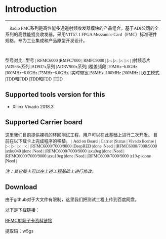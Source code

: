 # Introduction
___
<font face="Times New Roman">
&nbsp;&nbsp;&nbsp;&nbsp;Radio FMC系列是高性能多通道射频收发器模块的产品组合，基于ADI公司的全系列的高性能捷变收发器，采用VIT57.1 FPGA Mezzanine Card（FMC）标准硬件规格，专为工业集成和产品原型开发设计。
&nbsp;

&nbsp;

型号对比
| 型号    | RFMC6000    |RMFC7000       |  RMFC9000 |
|:-:      |:-:          |:-:          |:-:           |
|射频芯片 |AD936x系列   |AD937x系列     |ADRV900x系列|
|覆盖频段 |70MHz~6.0GHz |300MHz~6.0GHz |75MHz~6.0GHz|
|实时带宽 |56MHz        |100MHz        |200MHz      |
|双工模式 |TDD和FDD     |TDD和FDD       |TDD        |
</font>

## Supported tools version for this
- Xilinx Vivado 2018.3

## Supported Carrier board
这里我们目前提供裸机的环回测试工程，用户可以在此基础上进行二次开发。
目前在以下载卡上完成程序的移植。
<font face="Times New Roman">
| Add on Board      | Carrier    |Status       |  Vivado license |
|:-:                |:-:         |:-:          |:-:           |
|RFMC6000/7000/9000 |DeepRED     |done         |Need        |
|RFMC6000/7000/9000 |axku040     |done         |Need        |
|RFMC6000/7000/9000 |axu9eg      |done         |Need        |
|RFMC6000/7000/9000 |axu19eg     |done         |Need        |
|RFMC6000/7000/9000 |z19-p       |done         |Need        |
</font>

_注：其它载卡可以在上述工程基础上进行修改。_

## Download
由于github对于大文件有限制，这里我们把测试工程上传到百度网盘， 

以下是下载链接： 

[RFMC射频子卡资料链接](http://pan.baidu.com/s/1n8HLv2jq2PmrsBfLLKZPtg)  

提取码：w5gs
